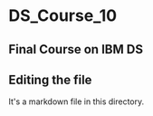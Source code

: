# DS_Course_10
## Final Course on IBM DS

## Editing the file

It's a markdown file in this directory.
